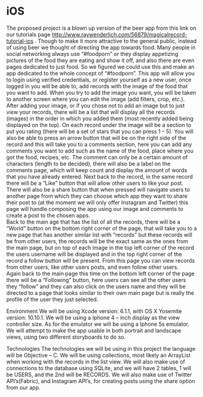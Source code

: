# iOS
The proposed project is a blown up version of the beer app from this link on our tutorials page http://www.raywenderlich.com/56879/magicalrecord-tutorial-ios . Though to make it more attractive to the general public, instead of using beer we thought of directing the app towards food.  Many people in social networking always use “#foodporn” or they display appetizing pictures of the food they are eating and show it off, and also there are even pages dedicated to just food. So we figured we could use this and make an app dedicated to the whole concept of “#foodporn”.
 This app will allow you to login using verified credentials, or register yourself as a new user, once logged in you will be able to, add records with the image of the food that you want to add. When you try to add the image you want, you will be taken to another screen where you can edit the image (add filters, crop, etc.). After adding your image, or if you chose not to add an image but to just view your records, there will be a list that will display all the records (images) in the order in which you added them (most recently added being displayed on the top). 
On each record under the image will be a section to put you rating (there will be a set of stars that you can press 1 – 5). You will also be able to press an arrow button that will be on the right side of the record and this will take you to a comments section, here you can add any comments you want to add such as the name of the food, place where you got the food, recipes, etc.  The comment can only be a certain amount of characters (length to be decided), there will also be a label on the comments page, which will keep count and display the amount of words that you have already entered. 
Next back to the record, in the same record there will be a “Like” button that will allow other users to like your post. There will also be a share button that when pressed will navigate users to another page from which they can choose which app they want to share their post to (at the moment we will only offer Instagram and Twitter) this page will handle composing the app using our image and comments to create a post to the chosen apps.  
Back to the main age that has the list of all the records, there will be a “World” button on the bottom right corner of the page, that will take you to a new page that has another similar list with “records” but these records will be from other users, the records will be the exact same as the ones from the main page, but on top of each image in the top left corner of the record the users username will be displayed  and in the top right corner of the record a follow button will be present. From this page you can view records from other users, like other users posts, and even follow other users.  
Again back to the main page this time on the bottom left corner of the page there will be a “Following” button, here users can see all the other users they “follow” and they can also click on the users name and they will be directed to a page that looks similar to their own main page but is really the profile of the user they just selected. 

Environment 
We will be using Xcode version: 6.1.1, with OS X Yosemite version: 10.10.1. We will be using a Iphone 4 – inch display as the view controller size. As for the emulator we will be using a Iphone 5s emulator. We will attempt to make the app usable in both portrait and landscape views, using two different storyboards to do so. 

Technologies
	The technologies we will be using in this project the language will be Objective – C. We will be using collections, most likely an ArrayList when working with the records in the list view. We will also make use of connections to the database using SQLite, and we will have 2 tables, 1 will be USERS, and the 2nd will be RECORDS. We will also make use of Twitter API’s(Fabric), and Instagram API’s, for creating posts using the share option from our app. 

